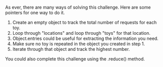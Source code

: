 As ever, there are many ways of solving this challenge. Here are some pointers for one way to do it.

1. Create an empty object to track the total number of requests for each toy.
2. Loop through "locations" and loop through "toys" for that location.
3. Object.entries could be useful for extracting the information you need.
4. Make sure no toy is repeated in the object you created in step 1.
5. Iterate through that object and track the highest number.

You could also complete this challenge using the .reduce() method.
